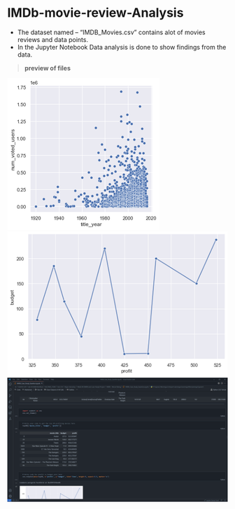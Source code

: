 # IMDb-movie-review-Analysis
- The dataset named – “IMDB_Movies.csv” contains alot of movies reviews and data points.
- In the Jupyter Notebook Data analysis is done to show findings from the data.

> **preview of files**

<img src="assets/01.png">   <img src="assets/02.png">
<img src="assets/03.png">
